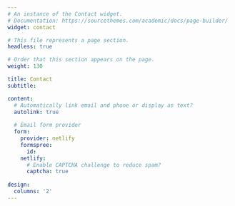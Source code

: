 ```yaml
---
# An instance of the Contact widget.
# Documentation: https://sourcethemes.com/academic/docs/page-builder/
widget: contact

# This file represents a page section.
headless: true

# Order that this section appears on the page.
weight: 130

title: Contact
subtitle:

content:
  # Automatically link email and phone or display as text?
  autolink: true
  
  # Email form provider
  form:
    provider: netlify
    formspree:
      id:
    netlify:
      # Enable CAPTCHA challenge to reduce spam?
      captcha: true
  
design:
  columns: '2'
---
```


<script type='text/javascript' id='clustrmaps' src='//cdn.clustrmaps.com/map_v2.js?cl=ffffff&w=250&t=tt&d=wL_ivsmVVMt7CEc4pZwoXFUxpUSp2OEBWmmfI4O8u94'></script>

